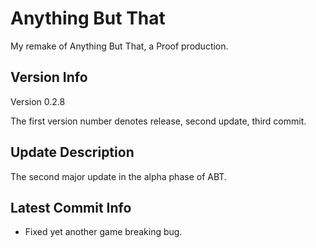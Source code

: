 # Anything But That

My remake of Anything But That, a Proof production.

## Version Info

Version 0.2.8

The first version number denotes release, second update, third commit.

## Update Description

The second major update in the alpha phase of ABT.

## Latest Commit Info

- Fixed yet another game breaking bug.